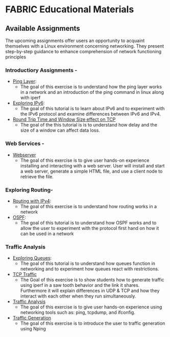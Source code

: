 # FABRIC Educational Materials
## Available Assignments
The upcoming assignments offer users an opportunity to acquaint themselves with a Linux environment concerning networking. They present step-by-step guidance to enhance comprehension of network functioning principles
### Introductiory Assignments - 
 - [Ping Layer](https://github.com/fabric-testbed/teaching-materials/tree/main/assignments/Ping.ipynb):
   + The goal of this exercise is to understand how the ping layer works in a network and an introduction of the ping command in linux along with iperf
 - [Exploring IPv6](https://github.com/fabric-testbed/teaching-materials/tree/main/assignments/Exploring%20IPV6):
   + The goal of this tutorial is to learn about IPv6 and to experiment with the IPv6 protocol and examine differences between IPv6 and IPv4.
 - [Round Trip Time and Window Size effect on TCP](https://github.com/fabric-testbed/teaching-materials/tree/main/assignments/RTT%20and%20Window%20Size%20on%20TCP) 
   + The goal of the this tutorial is is to understand how delay and the size of a window can affect data loss.

### Web Services - 
 - [Webserver](https://github.com/fabric-testbed/teaching-materials/tree/main/assignments/Webserver)
   + The goal of this exercise is to give user hands-on experience installing and interacting with a web server. User will install and start a web server, generate a simple HTML file, and use a client node to retrieve the file.

### Exploring Routing-   
 - [Routing with IPv4](https://github.com/fabric-testbed/teaching-materials/tree/main/assignments/IPV4%20routing):
   + The goal of this exercise is to understand how routing works in a network
 - [OSPF](https://github.com/fabric-testbed/teaching-materials/tree/main/assignments/OSPF):
   + The goal of this tutorial is to understand how OSPF works and to allow the user to experiment with the protocol first hand on how it can be used in a network
   
### Traffic Analysis
 - [Exploring Queues](https://github.com/fabric-testbed/teaching-materials/tree/main/assignments/Exploring%20Queues):
   + The goal of this tutorial is to understand how queues function in networking and to experiment how queues react with restrictions.
 - [TCP Traffic](https://github.com/fabric-testbed/teaching-materials/tree/main/assignments/TCP%20Traffic)
   + The Goal of this exercise is to show students how to generate traffic using iperf in a saw tooth behavior and the link it shares. Furthermore it will explain differences in UDP & TCP and how they interact with each other when they run simultaneously.
 - [Traffic Analysis](https://github.com/fabric-testbed/teaching-materials/tree/main/assignments/Traffic%20Analysis) 
   + The goal of this exercise is to give user hands-on experience using networking tools such as: ping, tcpdump, and ifconfig.
 - [Traffic Generation](https://github.com/fabric-testbed/teaching-materials/tree/main/assignments/TrafficGeneration)
   + The goal of this exercise is to introduce the user to traffic generation using Nping
